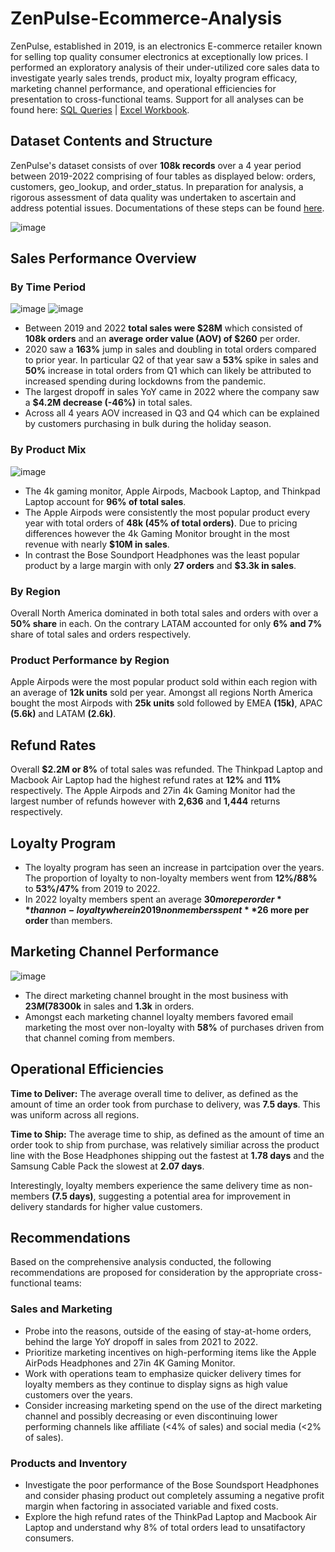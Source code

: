 # ZenPulse-Ecommerce-Analysis

ZenPulse, established in 2019, is an electronics E-commerce retailer known for selling top quality consumer electronics at exceptionally low prices. I performed an exploratory analysis of their under-utilized core sales data to investigate yearly sales trends, product mix, loyalty program efficacy, marketing channel performance, and operational efficiencies for presentation to cross-functional teams. Support for all analyses can be found here: [SQL Queries](https://github.com/mlatona17/ZenPulse-Ecommerce-Analysis/blob/main/sql_analysis/sql_queries.sql) | [Excel Workbook](https://github.com/mlatona17/ZenPulse-Ecommerce-Analysis/tree/main/excel_analysis).

## Dataset Contents and Structure

ZenPulse's dataset consists of over **108k records** over a 4 year period between 2019-2022 comprising of four tables as displayed below: orders, customers, geo_lookup, and order_status. In preparation for analysis, a rigorous assessment of data quality was undertaken to ascertain and address potential issues. Documentations of these steps can be found [here](https://github.com/mlatona17/ZenPulse-Ecommerce-Analysis/blob/main/cleaning_log.md).

![image](https://github.com/mlatona17/ZenPulse-Ecommerce-Analysis/assets/67985288/9100ed45-091c-4e02-b115-e9dab133274d)



## Sales Performance Overview


### By Time Period

![image](https://github.com/mlatona17/ZenPulse-Ecommerce-Analysis/assets/67985288/86f1c938-2f4c-45aa-9743-e83a1e287be8)
![image](https://github.com/mlatona17/ZenPulse-Ecommerce-Analysis/assets/67985288/f9847f90-b401-4c3f-970b-1afb5f82e570)


- Between 2019 and 2022 **total sales were $28M** which consisted of **108k orders** and an **average order value (AOV) of $260** per order.
- 2020 saw a **163%** jump in sales and doubling in total orders compared to prior year. In particular Q2 of that year saw a **53%** spike in sales and **50%** increase in total orders from Q1 which can likely be attributed to increased spending during lockdowns from the pandemic.
- The largest dropoff in sales YoY came in 2022 where the company saw a **$4.2M decrease (-46%)** in total sales.
- Across all 4 years AOV increased in Q3 and Q4 which can be explained by customers purchasing in bulk during the holiday season.


### By Product Mix

![image](https://github.com/mlatona17/ZenPulse-Ecommerce-Analysis/assets/67985288/2e309f4b-b0d1-4ed2-b138-226bf87ca37f)



- The 4k gaming monitor, Apple Airpods, Macbook Laptop, and Thinkpad Laptop account for **96% of total sales**.
- The Apple Airpods were consistently the most popular product every year with total orders of **48k (45% of total orders)**. Due to pricing differences however the 4k Gaming Monitor brought in the most revenue with nearly **$10M in sales**.
- In contrast the Bose Soundport Headphones was the least popular product by a large margin with only **27 orders** and **$3.3k in sales**.

  
### By Region

Overall North America dominated in both total sales and orders with over a **50% share** in each. On the contrary LATAM accounted for only **6% and 7%** share of total sales and orders respectively.

### Product Performance by Region

Apple Airpods were the most popular product sold within each region with an average of **12k units** sold per year. Amongst all regions North America bought the most Airpods with **25k units** sold followed by EMEA **(15k)**, APAC **(5.6k)** and LATAM **(2.6k)**.


## Refund Rates

Overall **$2.2M or 8%** of total sales was refunded. The Thinkpad Laptop and Macbook Air Laptop had the highest refund rates at **12%** and **11%** respectively. The Apple Airpods and 27in 4k Gaming Monitor had the largest number of refunds however with **2,636** and **1,444** returns respectively.


## Loyalty Program

- The loyalty program has seen an increase in partcipation over the years. The proportion of loyalty to non-loyalty members went from **12%/88%** to **53%/47%** from 2019 to 2022.
- In 2022 loyalty members spent an average **$30 more per order** than non-loyalty where in 2019 non members spent **$26 more per order** than members.

## Marketing Channel Performance

![image](https://github.com/mlatona17/ZenPulse-Ecommerce-Analysis/assets/67985288/35f7a465-4b37-4c25-b229-a182097ad894)

- The direct marketing channel brought in the most business with **$23M (78%)** in sales and and **84k** orders while social media attracted lowest with **$300k** in sales and **1.3k** in orders.
- Amongst each marketing channel loyalty members favored email marketing the most over non-loyalty with **58%** of purchases driven from that channel coming from members. 


## Operational Efficiencies

**Time to Deliver:** The average overall time to deliver, as defined as the amount of time an order took from purchase to delivery, was **7.5 days**. This was uniform across all regions.

**Time to Ship:** The average time to ship, as defined as the amount of time an order took to ship from purchase, was relatively similiar across the product line with the Bose Headphones shipping out the fastest at **1.78 days** and the Samsung Cable Pack the slowest at **2.07 days**.

Interestingly, loyalty members experience the same delivery time as non-members **(7.5 days)**, suggesting a potential area for improvement in delivery standards for higher value customers.

## Recommendations
Based on the comprehensive analysis conducted, the following recommendations are proposed for consideration by the appropriate cross-functional teams:

### Sales and Marketing
- Probe into the reasons, outside of the easing of stay-at-home orders, behind the large YoY dropoff in sales from 2021 to 2022.
- Prioritize marketing incentives on high-performing items like the Apple AirPods Headphones and 27in 4K Gaming Monitor.
- Work with operations team to emphasize quicker delivery times for loyalty members as they continue to display signs as high value customers over the years.
- Consider increasing marketing spend on the use of the direct marketing channel and possibly decreasing or even discontinuing lower performing channels like affiliate (<4% of sales) and social media (<2% of sales).
 
### Products and Inventory
- Investigate the poor performance of the Bose Soundsport Headphones and consider phasing product out completely assuming a negative profit margin when factoring in associated variable and fixed costs.
- Explore the high refund rates of the ThinkPad Laptop and Macbook Air Laptop and understand why 8% of total orders lead to unsatifactory consumers.

